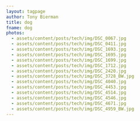 ```yaml
---
layout: tagpage
author: Tony Bierman
title: dog
fname: dog
photos:
  - assets/content/posts/tech/img/DSC_0067.jpg
  - assets/content/posts/tech/img/DSC_0411.jpg
  - assets/content/posts/tech/img/DSC_1693.jpg
  - assets/content/posts/tech/img/DSC_1695.jpg
  - assets/content/posts/tech/img/DSC_1699.jpg
  - assets/content/posts/tech/img/DSC_1712.jpg
  - assets/content/posts/tech/img/DSC_2420.jpg
  - assets/content/posts/tech/img/DSC_3728_BW.jpg
  - assets/content/posts/tech/img/DSC_4040.jpg
  - assets/content/posts/tech/img/DSC_4453.jpg
  - assets/content/posts/tech/img/DSC_4514.jpg
  - assets/content/posts/tech/img/DSC_4546.jpg
  - assets/content/posts/tech/img/DSC_4671.jpg
  - assets/content/posts/tech/img/DSC_4959_BW.jpg
---
```


